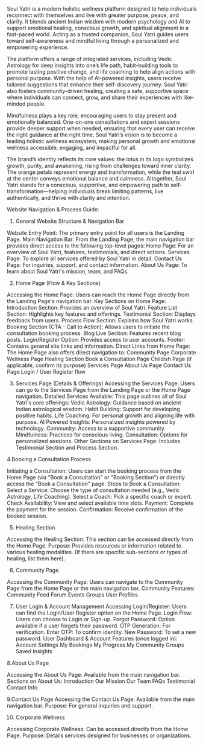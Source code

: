 Soul Yatri is a modern holistic wellness platform designed to help individuals reconnect with themselves and live with greater purpose, peace, and clarity. It blends ancient Indian wisdom with modern psychology and AI to support emotional healing, conscious growth, and spiritual alignment in a fast-paced world. Acting as a trusted companion, Soul Yatri guides users toward self-awareness and mindful living through a personalized and empowering experience.

The platform offers a range of integrated services, including Vedic Astrology for deep insights into one’s life path, habit-building tools to promote lasting positive change, and life coaching to help align actions with personal purpose. With the help of AI-powered insights, users receive tailored suggestions that enhance their self-discovery journey. Soul Yatri also fosters community-driven healing, creating a safe, supportive space where individuals can connect, grow, and share their experiences with like-minded people.

Mindfulness plays a key role, encouraging users to stay present and emotionally balanced. One-on-one consultations and expert sessions provide deeper support when needed, ensuring that every user can receive the right guidance at the right time. Soul Yatri’s vision is to become a leading holistic wellness ecosystem, making personal growth and emotional wellness accessible, engaging, and impactful for all.

The brand’s identity reflects its core values: the lotus in its logo symbolizes growth, purity, and awakening, rising from challenges toward inner clarity. The orange petals represent energy and transformation, while the teal swirl at the center conveys emotional balance and calmness. Altogether, Soul Yatri stands for a conscious, supportive, and empowering path to self-transformation—helping individuals break limiting patterns, live authentically, and thrive with clarity and intention.



Website Navigation & Process Guide: 

1. General Website Structure & Navigation Bar

Website Entry Point: The primary entry point for all users is the Landing Page.
Main Navigation Bar: From the Landing Page, the main navigation bar provides direct access to the following top-level pages:
Home Page: For an overview of Soul Yatri, features, testimonials, and direct actions.
Services Page: To explore all services offered by Soul Yatri in detail.
Contact Us Page: For inquiries, support, and contact information.
About Us Page: To learn about Soul Yatri's mission, team, and FAQs.

2. Home Page (Flow & Key Sections)

Accessing the Home Page: Users can reach the Home Page directly from the Landing Page's navigation bar.
Key Sections on Home Page:
Introduction Section: Provides an overview of Soul Yatri.
Feature List Section: Highlights key features and offerings.
Testimonial Section: Displays feedback from users.
Process Flow Section: Explains how Soul Yatri works.
Booking Section (CTA - Call to Action): Allows users to initiate the consultation booking process.
Blog Live Section: Features recent blog posts.
Login/Register Option: Provides access to user accounts.
Footer: Contains general site links and information.
Direct Links from Home Page: The Home Page also offers direct navigation to:
Community Page 
Corporate Wellness Page 
Healing Section 
Book a Consultation Page 
Childish Page (if applicable, confirm its purpose) 
Services Page 
About Us Page 
Contact Us Page 
Login / User Register flow 

3. Services Page (Details & Offerings)
Accessing the Services Page: Users can go to the Services Page from the Landing Page or the Home Page navigation.
Detailed Services Available: This page outlines all of Soul Yatri's core offerings:
Vedic Astrology: Guidance based on ancient Indian astrological wisdom.
Habit Building: Support for developing positive habits.
Life Coaching: For personal growth and aligning life with purpose.
AI Powered Insights: Personalized insights powered by technology.
Community: Access to a supportive community.
Mindfulness: Practices for conscious living.
Consultation: Options for personalized sessions.
Other Sections on Services Page: Includes Testimonial Section and Process Section.

4.Booking a Consultation Process

Initiating a Consultation: Users can start the booking process from the Home Page (via "Book a Consultation" or "Booking Section") or directly access the "Book a Consultation" page.
Steps to Book a Consultation:
Select a Service: Choose the type of consultation needed (e.g., Vedic Astrology, Life Coaching).
Select a Coach: Pick a specific coach or expert.
Check Availability: View and select available time slots.
Payment: Complete the payment for the session.
Confirmation: Receive confirmation of the booked session.

5. Healing Section

Accessing the Healing Section: This section can be accessed directly from the Home Page.
Purpose: Provides resources or information related to various healing modalities. (If there are specific sub-sections or types of healing, list them here).

6. Community Page

Accessing the Community Page: Users can navigate to the Community Page from the Home Page or the main navigation bar.
Community Features:
Community Feed 
Forum 
Events 
Groups 
User Profiles

7. User Login & Account Management
Accessing Login/Register: Users can find the Login/User Register option on the Home Page.
Login Flow:
Users can choose to Login or Sign-up.
Forgot Password: Option available if a user forgets their password.
OTP Generation: For verification.
Enter OTP: To confirm identity.
New Password: To set a new password.
User Dashboard & Account Features (once logged in):
Account Settings 
My Bookings 
My Progress 
My Community Groups 
Saved Insights 

8.About Us Page

Accessing the About Us Page: Available from the main navigation bar.
Sections on About Us:
Introduction 
Our Mission 
Our Team 
FAQs 
Testimonial 
Contact Info

9.Contact Us Page
Accessing the Contact Us Page: Available from the main navigation bar.
Purpose: For general inquiries and support. 

10. Corporate Wellness

Accessing Corporate Wellness: Can be accessed directly from the Home Page.
Purpose: Details services designed for businesses or organizations.


















